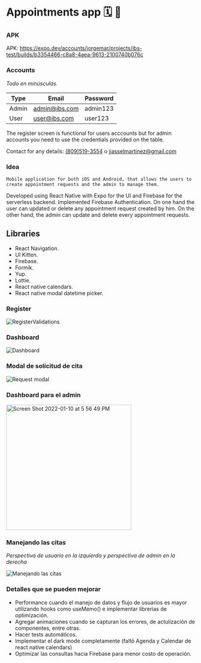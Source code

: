 # Appointments app 🗓️ 📆

### APK

APK:
https://expo.dev/accounts/jorgemar/projects/ibs-test/builds/b3354466-c8a8-4aea-9613-2100740b076c

### Accounts

_Todo en minúsculas._

| Type  | Email         | Password |
| ----- | ------------- | -------- |
| Admin | admin@ibs.com | admin123 |
| User  | user@ibs.com  | user123  |

The register screen is functional for users acccounts but for admin accounts you need to use the credentials provided on the table.

Contact for any details: <a href='tel:+18095193554'>(809)519-3554</a> o jjasselmartinez@gmail.com

### Idea

```
Mobile application for both iOS and Android, that allows the users to create appointment requests and the admin to manage them.
```

Developed using React Native with Expo for the UI and Firebase for the serverless backend. Implemented Firebase Authentication. On one hand the user can updated or delete any appointment request created by him. On the other hand, the admin can update and delete every appointment requests.

## Libraries

- React Navigation.
- UI Kitten.
- Firebase.
- Formik.
- Yup.
- Lottie.
- React native calendars.
- React native modal datetime picker.

### Register

![RegisterValidations](https://user-images.githubusercontent.com/22924299/148800181-7ac8fdb1-d709-4658-8786-3cae689e5e0c.gif)

### Dashboard

![Dashboard](https://user-images.githubusercontent.com/22924299/148820241-28e2a491-103c-493c-b2c1-51e365684e03.gif)

### Modal de solicitud de cita

![Request modal](https://user-images.githubusercontent.com/22924299/148844968-814df227-071a-4ecd-a395-5d89f879bfef.gif)

### Dashboard para el admin

<img width="333" alt="Screen Shot 2022-01-10 at 5 56 49 PM" src="https://user-images.githubusercontent.com/22924299/148845472-3be48008-3f22-4756-a228-5359055089fe.png">

### Manejando las citas

_Perspectiva de usuario en la izquierda y perspectiva de admin en la derecha_

![Manejando las citas](https://user-images.githubusercontent.com/22924299/148848382-a59b919a-b542-44b6-8e3e-0b100a8dc539.gif)

### Detalles que se pueden mejorar

- Performance cuando el manejo de datos y flujo de usuarios es mayor utilizando hooks como useMemo() e implementar librerias de optimización.
- Agregar animaciones cuando se capturan los errores, de actulización de componentes, entre otras.
- Hacer tests automáticos.
- Implementar el dark mode completamente (faltó Agenda y Calendar de react native calendars)
- Optimizar las consultas hacia Firebase para menor costo de operación.

